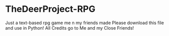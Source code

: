 # TheDeerProject-RPG
Just a text-based rpg game me n my friends made
Please download this file and use in Python!
All Credits go to Me and my Close Friends!
